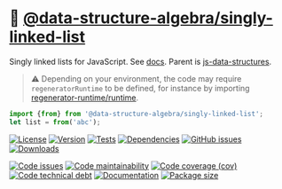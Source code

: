 :izakaya_lantern: [@data-structure-algebra/singly-linked-list](https://data-structure-algebra.github.io/singly-linked-list)
==

Singly linked lists for JavaScript.
See [docs](https://data-structure-algebra.github.io/singly-linked-list/index.html).
Parent is [js-data-structures](https://github.com/make-github-pseudonymous-again/js-data-structures).

> :warning: Depending on your environment, the code may require
> `regeneratorRuntime` to be defined, for instance by importing
> [regenerator-runtime/runtime](https://www.npmjs.com/package/regenerator-runtime).

```js
import {from} from '@data-structure-algebra/singly-linked-list';
let list = from('abc');
```

[![License](https://img.shields.io/github/license/data-structure-algebra/singly-linked-list.svg)](https://raw.githubusercontent.com/data-structure-algebra/singly-linked-list/main/LICENSE)
[![Version](https://img.shields.io/npm/v/@data-structure-algebra/singly-linked-list.svg)](https://www.npmjs.org/package/@data-structure-algebra/singly-linked-list)
[![Tests](https://img.shields.io/github/actions/workflow/status/data-structure-algebra/singly-linked-list/ci.yml?branch=main&event=push&label=tests)](https://github.com/data-structure-algebra/singly-linked-list/actions/workflows/ci.yml?query=branch:main)
[![Dependencies](https://img.shields.io/librariesio/github/data-structure-algebra/singly-linked-list.svg)](https://github.com/data-structure-algebra/singly-linked-list/network/dependencies)
[![GitHub issues](https://img.shields.io/github/issues/data-structure-algebra/singly-linked-list.svg)](https://github.com/data-structure-algebra/singly-linked-list/issues)
[![Downloads](https://img.shields.io/npm/dm/@data-structure-algebra/singly-linked-list.svg)](https://www.npmjs.org/package/@data-structure-algebra/singly-linked-list)

[![Code issues](https://img.shields.io/codeclimate/issues/data-structure-algebra/singly-linked-list.svg)](https://codeclimate.com/github/data-structure-algebra/singly-linked-list/issues)
[![Code maintainability](https://img.shields.io/codeclimate/maintainability/data-structure-algebra/singly-linked-list.svg)](https://codeclimate.com/github/data-structure-algebra/singly-linked-list/trends/churn)
[![Code coverage (cov)](https://img.shields.io/codecov/c/gh/data-structure-algebra/singly-linked-list/main.svg)](https://codecov.io/gh/data-structure-algebra/singly-linked-list)
[![Code technical debt](https://img.shields.io/codeclimate/tech-debt/data-structure-algebra/singly-linked-list.svg)](https://codeclimate.com/github/data-structure-algebra/singly-linked-list/trends/technical_debt)
[![Documentation](https://data-structure-algebra.github.io/singly-linked-list/badge.svg)](https://data-structure-algebra.github.io/singly-linked-list/source.html)
[![Package size](https://img.shields.io/bundlephobia/minzip/@data-structure-algebra/singly-linked-list)](https://bundlephobia.com/result?p=@data-structure-algebra/singly-linked-list)
